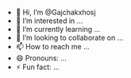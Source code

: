 - 👋 Hi, I’m @Gajchakxhosj
- 👀 I’m interested in ...
- 🌱 I’m currently learning ...
- 💞️ I’m looking to collaborate on ...
- 📫 How to reach me ...
- 😄 Pronouns: ...
- ⚡ Fun fact: ...

<!---
Gajchakxhosj/Gajchakxhosj is a ✨ special ✨ repository because its `README.md` (this file) appears on your GitHub profile.
You can click the Preview link to take a look at your changes.
--->
